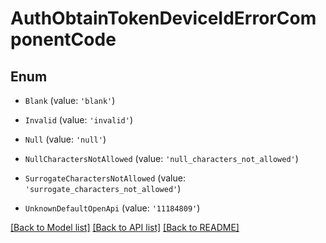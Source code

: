 # AuthObtainTokenDeviceIdErrorComponentCode


## Enum

* `Blank` (value: `'blank'`)

* `Invalid` (value: `'invalid'`)

* `Null` (value: `'null'`)

* `NullCharactersNotAllowed` (value: `'null_characters_not_allowed'`)

* `SurrogateCharactersNotAllowed` (value: `'surrogate_characters_not_allowed'`)

* `UnknownDefaultOpenApi` (value: `'11184809'`)

[[Back to Model list]](../README.md#documentation-for-models) [[Back to API list]](../README.md#documentation-for-api-endpoints) [[Back to README]](../README.md)
